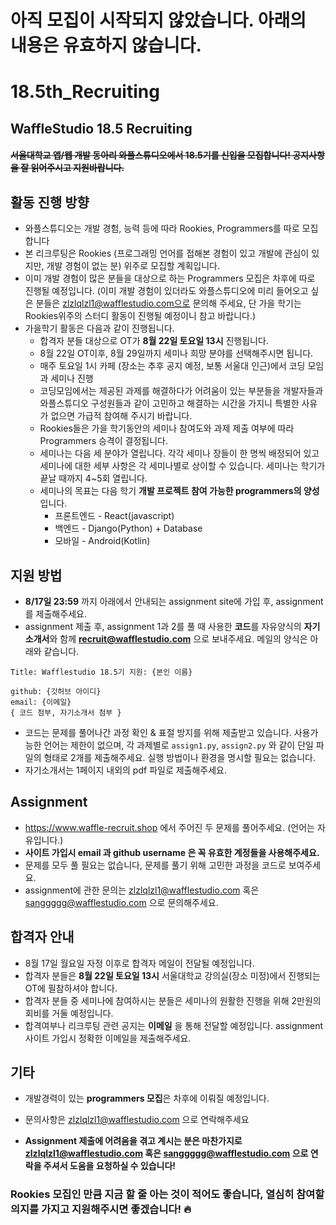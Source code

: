 # 아직 모집이 시작되지 않았습니다. 아래의 내용은 유효하지 않습니다.

# 18.5th_Recruiting

## WaffleStudio 18.5 Recruiting

#### ~~서울대학교 앱/웹 개발 동아리 와플스튜디오에서 18.5기를 신입을 모집합니다! 공지사항을 잘 읽어주시고 지원바랍니다.~~

## 활동 진행 방향
- 와플스튜디오는 개발 경험, 능력 등에 따라 Rookies, Programmers를 따로 모집합니다
- 본 리크루팅은 Rookies (프로그래밍 언어를 접해본 경험이 있고 개발에 관심이 있지만, 개발 경험이 없는 분) 위주로 모집할 계획입니다.
- 이미 개발 경험이 많은 분들을 대상으로 하는 Programmers 모집은 차후에 따로 진행될 예정입니다.
(이미 개발 경험이 있더라도 와플스튜디오에 미리 들어오고 싶은 분들은 zlzlqlzl1@wafflestudio.com으로 문의해 주세요, 단 가을 학기는 Rookies위주의 스터디 활동이 진행될 예정이니 참고 바랍니다.)
- 가을학기 활동은 다음과 같이 진행됩니다.
    * 합격자 분들 대상으로 OT가 **8월 22일 토요일 13시** 진행됩니다.
    * 8월 22일 OT이후, 8월 29일까지 세미나 희망 분야를 선택해주시면 됩니다.
    * 매주 토요일 1시 카페 (장소는 추후 공지 예정, 보통 서울대 인근)에서 코딩 모임과 세미나 진행
    * 코딩모임에서는 제공된 과제를 해결하다가 어려움이 있는 부분들을 개발자들과 와플스튜디오 구성원들과 같이 고민하고 해결하는 시간을 가지니 특별한 사유가 없으면 가급적 참여해 주시기 바랍니다.
    * Rookies들은 가을 학기동안의 세미나 참여도와 과제 제출 여부에 따라 Programmers 승격이 결정됩니다.
    * 세미나는 다음 세 분야가 열립니다. 각각 세미나 장들이 한 명씩 배정되어 있고 세미나에 대한 세부 사항은 각 세미나별로 상이할 수 있습니다. 세미나는 학기가 끝날 때까지 4~5회 열립니다.
    * 세미나의 목표는 다음 학기 **개발 프로젝트 참여 가능한 programmers의 양성**입니다.
        * 프론트엔드 - React(javascript)
        * 백엔드 - Django(Python) + Database
        * 모바일 - Android(Kotlin)

## 지원 방법
- **8/17일 23:59** 까지 아래에서 안내되는 assignment site에 가입 후, assignment를 제출해주세요.
- assignment 제출 후, assignment 1과 2를 풀 때 사용한 **코드**를 자유양식의 **자기소개서**와 함께 **recruit@wafflestudio.com** 으로 보내주세요. 메일의 양식은 아래와 같습니다.
```
Title: Wafflestudio 18.5기 지원: {본인 이름}

github: {깃허브 아이디}
email: {이메일}
{ 코드 첨부, 자기소개서 첨부 }
```
- 코드는 문제를 풀어나간 과정 확인 & 표절 방지를 위해 제출받고 있습니다. 사용가능한 언어는 제한이 없으며, 각 과제별로 `assign1.py`, `assign2.py` 와 같이 단일 파일의 형태로 2개를 제출해주세요. 실행 방법이나 환경을 명시할 필요는 없습니다.
- 자기소개서는 1페이지 내외의 pdf 파일로 제출해주세요.

## Assignment
- https://www.waffle-recruit.shop 에서 주어진 두 문제를 풀어주세요. (언어는 자유입니다.)
- **사이트 가입시 email 과 github username 은 꼭 유효한 계정들을 사용해주세요.**
- 문제를 모두 풀 필요는 없습니다, 문제를 풀기 위해 고민한 과정을 코드로 보여주세요.
- assignment에 관한 문의는 zlzlqlzl1@wafflestudio.com 혹은 sanggggg@wafflestudio.com 으로 문의해주세요.

## 합격자 안내
- 8월 17일 월요일 자정 이후로 합격자 메일이 전달될 예정입니다.
- 합격자 분들은 **8월 22일 토요일 13시** 서울대학교 강의실(장소 미정)에서 진행되는 OT에 필참하셔야 합니다.
- 합격자 분들 중 세미나에 참여하시는 분들은 세미나의 원활한 진행을 위해 2만원의 회비를 거둘 예정입니다.
- 합격여부나 리크루팅 관련 공지는 **이메일** 을 통해 전달할 예정입니다. assignment 사이트 가입시 정확한 이메일을 제출해주세요.

## 기타
* 개발경력이 있는 **programmers 모집**은 차후에 이뤄질 예정입니다.
* 문의사항은 zlzlqlzl1@wafflestudio.com 으로 연락해주세요

* **Assignment 제출에 어려움을 겪고 계시는 분은 마찬가지로 zlzlqlzl1@wafflestudio.com 혹은 sanggggg@wafflestudio.com 으로 연락을 주셔서 도움을 요청하실 수 있습니다!**

### Rookies 모집인 만큼 지금 할 줄 아는 것이 적어도 좋습니다, 열심히 참여할 의지를 가지고 지원해주시면 좋겠습니다! :fire:

